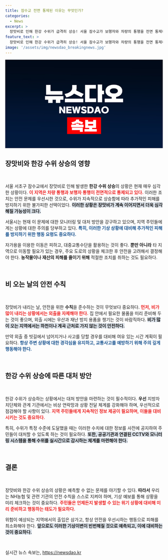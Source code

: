 ```yaml
---
title: 잠수교 전면 통제된 이유는 무엇인가?
categories:
  - News
excerpt: >
  장맛비로 인해 한강 수위가 급격히 상승! 서울 잠수교가 보행자와 차량의 통행을 전면 통제하고 있습니다. 이 중대한 상황을 놓치지 마세요!
feature_text: >
  장맛비로 인해 한강 수위가 급격히 상승! 서울 잠수교가 보행자와 차량의 통행을 전면 통제하고 있습니다. 이 중대한 상황을 놓치지 마세요!
image: '/assets/img/newsdao_breakingnews.jpg'
---
```


<p><img src="/assets/img/newsdao_breakingnews.jpg" alt="pcversion 속보" /></p>

<h2 data-ke-size="size26">장맛비와 한강 수위 상승의 영향</h2>

<p data-ke-size="size16">&nbsp;</p>

<p>서울 서초구 잠수교에서 장맛비로 인해 발생한 <b>한강 수위 상승</b>의 상황은 현재 매우 심각한 상황이다. <b><span style="color: #ee2323;">이 지역은 차량 통행과 보행자 통행이 전면적으로 통제되고 있다.</span></b> 이러한 조치는 안전 문제를 우선시한 것으로, 수위가 지속적으로 상승함에 따라 추가적인 피해를 방지하기 위한 불가피한 선택이었다. <b><span style="background-color: #21538527;">이러한 상황은 장맛비가 계속 이어지면서 더욱 심각해질 가능성이 크다.</span></b> </p>

<p>서울시는 현재 이 문제에 대한 모니터링 및 대처 방안을 강구하고 있으며, 지역 주민들에게는 상황에 대한 주의를 당부하고 있다. <b><span style="color: #1a5490;">특히, 이러한 기상 상황에 대비해 추가적인 피해를 방지하기 위한 행동 요령도 중요하다.</span></b></p>

<p>자가용을 이용한 이동은 피하고, 대중교통수단을 활용하는 것이 좋다. <b>뿐만 아니라</b> 타 지역으로 이동할 필요가 있는 경우, 주요 도로의 상황을 체크한 후 안전을 고려해서 결정해야 한다. <b>농작물이나 재산의 피해를 줄이기 위해</b> 적절한 조치를 취하는 것도 필요하다.</p>

<p data-ke-size="size16">&nbsp;</p>

<h2 data-ke-size="size26">비 오는 날의 안전 수칙</h2>

<p data-ke-size="size16">&nbsp;</p>

<p>장맛비가 내리는 날, 안전을 위한 <b>수칙</b>을 준수하는 것이 무엇보다 중요하다. <b><span style="color: #ee2323;">먼저, 비가 많이 내리는 상황에서는 외출을 자제해야 한다.</span></b> 집 안에서 필요한 물품을 미리 준비해 두는 것이 좋으며, 외출 시에는 우산과 재난 방지 용품을 챙기는 것이 바람직하다. <b><span style="background-color: #21538527;">비가 많이 오는 지역에서는 하천이나 계곡 근처로 가지 않는 것이 안전하다.</span></b></p>

<p>만약 외출 중 빗길에서 넘어지거나 사고를 당할 경우를 대비해 여유 있는 시간 계획이 필요하다. <b><span style="color: #1a5490;">항상 주변 상황에 대한 경각심을 유지하고, 교통사고를 예방하기 위해 주의 깊게 행동해야 한다.</span></b></p>

<p data-ke-size="size16">&nbsp;</p>

<h2 data-ke-size="size26">한강 수위 상승에 따른 대처 방안</h2>

<p data-ke-size="size16">&nbsp;</p>

<p>한강 수위가 상승하는 상황에서는 대처 방안을 마련하는 것이 필수적이다. <b>우선</b> 지방자치단체와 관계 기관에서는 비상 연락망과 상황 전달 체계를 강화해야 하며, 우선적으로 점검해야 할 사항이 있다. <b><span style="color: #ee2323;">지역 주민들에게 지속적인 정보 제공이 필요하며, 이들을 대비시키는 것도 중요하다.</span></b> </p>

<p>특히, 수위가 특정 수준에 도달했을 때는 이러한 수치에 대한 정보를 사전에 공지하여 주민들이 대처할 수 있도록 하는 것이 필요하다. <b><span style="background-color: #21538527;">또한, 공공기관과 연결된 CCTV와 모니터링 시스템을 통해 수위를 실시간으로 감시하는 체계를 마련해야 한다.</span></b></p>

<p data-ke-size="size16">&nbsp;</p>

<h2 data-ke-size="size26">결론</h2>

<p data-ke-size="size16">&nbsp;</p>

<p>장맛비와 한강 수위 상승의 상황은 예측할 수 없는 문제를 야기할 수 있다. <b>따라서</b> 우리는 NH농협 및 관련 기관의 안전 수칙을 스스로 지켜야 하며, 기상 예보를 통해 상황을 미리 체크하는 것이 중요하다. <b><span style="color: #ee2323;">주민들은 언제든지 발생할 수 있는 위기 상황에 대비해 미리 준비하고 행동하는 태도가 필요하다.</span></b> </p>

<p>위험이 예상되는 지역에서의 출입은 삼가고, 항상 안전을 우선시하는 행동으로 피해를 최소화해야 한다. <b><span style="background-color: #21538527;">앞으로도 이러한 기상이변이 빈번해질 것으로 예측되고, 이에 대비하는 것이 중요하다.</span></b></p>

<p data-ke-size="size16">&nbsp;</p>
실시간 뉴스 속보는, <a href="https://newsdao.kr" rel="dofollow">https://newsdao.kr</a>



